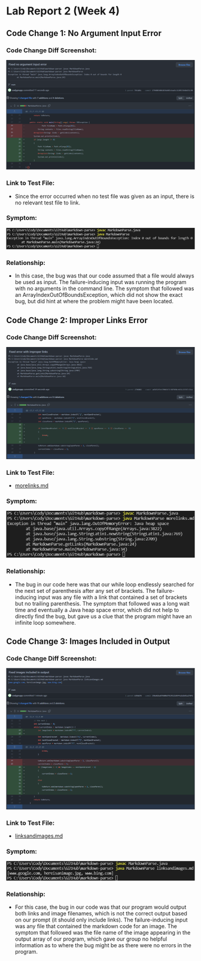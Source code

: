 # Lab Report 2 (Week 4)

## Code Change 1: No Argument Input Error

### Code Change Diff Screenshot:
![image](cse15l-labreport2-codechangediff1.png)

### Link to Test File:
- Since the error occurred when no test file was given as an input, there is no relevant test file to link.

### Symptom:
![image](cse15l-labreport2-symptom1.png)

### Relationship:

- In this case, the bug was that our code assumed that a file would always be used as input. The failure-inducing input was running the program with no arguments in the command line. The symptom that followed was an ArrayIndexOutOfBoundsException, which did not show the exact bug, but did hint at where the problem might have been located.

## Code Change 2: Improper Links Error

### Code Change Diff Screenshot:
![image](cse15l-labreport2-codechangediff2.png)

### Link to Test File:
- [morelinks.md](https://github.com/codyprupp/markdown-parse/blob/main/morelinks.md)

### Symptom:
![image](cse15l-labreport2-symptom2.png)

### Relationship:

- The bug in our code here was that our while loop endlessly searched for the next set of parenthesis after any set of brackets. The failure-inducing input was any file with a link that contained a set of brackets but no trailing parenthesis. The symptom that followed was a long wait time and eventually a Java heap space error, which did not help to directly find the bug, but gave us a clue that the program might have an infinite loop somewhere.

## Code Change 3: Images Included in Output

### Code Change Diff Screenshot:
![image](cse15l-labreport2-codechangediff3.png)

### Link to Test File:
- [linksandimages.md](https://github.com/codyprupp/markdown-parse/blob/main/linksandimages.md)

### Symptom:
![image](cse15l-labreport2-symptom3.png)

### Relationship:

- For this case, the bug in our code was that our program would output both links and image filenames, which is not the correct output based on our prompt (it should only include links). The failure-inducing input was any file that contained the markdown code for an image. The symptom that followed was the file name of the image appearing in the output array of our program, which gave our group no helpful information as to where the bug might be as there were no errors in the program.
